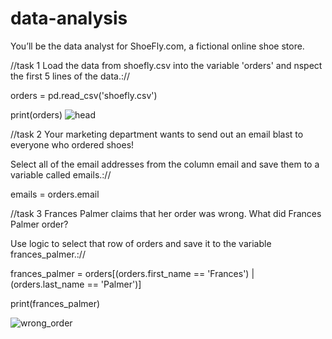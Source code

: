 # data-analysis

You’ll be the data analyst for ShoeFly.com, a fictional online shoe store.

//task 1
Load the data from shoefly.csv into the variable 'orders' and nspect the first 5 lines of the data.://

orders = pd.read_csv('shoefly.csv')

print(orders)
![head](https://github.com/Kyra-124/data-analysis/assets/98788777/892dcccd-fcd6-4a81-9cb5-06e3a5ae50f2) 

//task 2
Your marketing department wants to send out an email blast to everyone who ordered shoes!

Select all of the email addresses from the column email and save them to a variable called emails.://

emails = orders.email

//task 3
Frances Palmer claims that her order was wrong. What did Frances Palmer order?

Use logic to select that row of orders and save it to the variable frances_palmer.://

frances_palmer = orders[(orders.first_name == 'Frances') | (orders.last_name == 'Palmer')]

print(frances_palmer)

![wrong_order](https://github.com/Kyra-124/data-analysis/assets/98788777/909a682f-f0b9-492e-829d-00b09b50e0a4)


